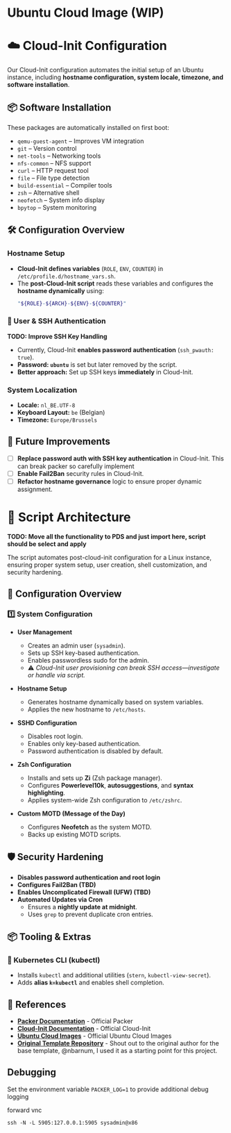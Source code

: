 # Ubuntu Cloud Image (WIP)

# ☁️ Cloud-Init Configuration

Our Cloud-Init configuration automates the initial setup of an Ubuntu instance, including **hostname configuration, system locale, timezone, and software installation**.

## 📦 Software Installation
These packages are automatically installed on first boot:

- `qemu-guest-agent` – Improves VM integration  
- `git` – Version control  
- `net-tools` – Networking tools
- `nfs-common` – NFS support
- `curl` – HTTP request tool  
- `file` – File type detection  
- `build-essential` – Compiler tools  
- `zsh` – Alternative shell  
- `neofetch` – System info display  
- `bpytop` – System monitoring  

## 🛠️ Configuration Overview
### Hostname Setup
- **Cloud-Init defines variables** (`ROLE`, `ENV`, `COUNTER`) in `/etc/profile.d/hostname_vars.sh`.  
- The **post-Cloud-Init script** reads these variables and configures the **hostname dynamically** using:  
  ```bash
  "${ROLE}-${ARCH}-${ENV}-${COUNTER}"
  ```

### 🚧 User & SSH Authentication
 **TODO: Improve SSH Key Handling**

- Currently, Cloud-Init **enables password authentication** (`ssh_pwauth: true`).  
- **Password: `ubuntu`** is set but later removed by the script.  
- **Better approach:** Set up SSH keys **immediately** in Cloud-Init.  

### **System Localization**
- **Locale:** `nl_BE.UTF-8`  
- **Keyboard Layout:** `be` (Belgian)  
- **Timezone:** `Europe/Brussels`

## 🚀 Future Improvements
- [ ] **Replace password auth with SSH key authentication** in Cloud-Init.  This can break packer so carefully implement
- [ ] **Enable Fail2Ban** security rules in Cloud-Init.  
- [ ] **Refactor hostname governance** logic to ensure proper dynamic assignment.

# 📜 Script Architecture

**TODO: Move all the functionality to PDS and just import here, script should be select and apply**

The script automates post-cloud-init configuration for a Linux instance, ensuring proper system setup, user creation, shell customization, and security hardening.

## 🔧 Configuration Overview
### 1️⃣ System Configuration
- **User Management**  
  - Creates an admin user (`sysadmin`).  
  - Sets up SSH key-based authentication.  
  - Enables passwordless sudo for the admin.  
  - ⚠️ *Cloud-Init user provisioning can break SSH access—investigate or handle via script.*  

- **Hostname Setup**  
  - Generates hostname dynamically based on system variables.  
  - Applies the new hostname to `/etc/hosts`.  

- **SSHD Configuration**  
  - Disables root login.  
  - Enables only key-based authentication.  
  - Password authentication is disabled by default.  

- **Zsh Configuration**  
  - Installs and sets up **Zi** (Zsh package manager).  
  - Configures **Powerlevel10k**, **autosuggestions**, and **syntax highlighting**.  
  - Applies system-wide Zsh configuration to `/etc/zshrc`.  

- **Custom MOTD (Message of the Day)**  
  - Configures **Neofetch** as the system MOTD.  
  - Backs up existing MOTD scripts.  

## 🛡️ Security Hardening
- **Disables password authentication and root login**  
- **Configures Fail2Ban (TBD)**
- **Enables Uncomplicated Firewall (UFW) (TBD)**
- **Automated Updates via Cron**  
  - Ensures a **nightly update at midnight**.  
  - Uses `grep` to prevent duplicate cron entries.  

## 📦 Tooling & Extras
### **🐳 Kubernetes CLI (kubectl)**
- Installs `kubectl` and additional utilities (`stern`, `kubectl-view-secret`).  
- Adds **alias `k=kubectl`** and enables shell completion.  

## 🔗 References
- **[Packer Documentation](https://www.packer.io/docs)** - Official Packer
- **[Cloud-Init Documentation](https://cloudinit.readthedocs.io/en/latest/)** - Official Cloud-Init
- **[Ubuntu Cloud Images](https://cloud-images.ubuntu.com/)** - Official Ubuntu Cloud Images
- **[Original Template Repository](https://github.com/nbarnum/packer-ubuntu-cloud-image/tree/main)** - Shout out to the original author for the base template, @nbarnum, I used it as a starting point for this project.

## Debugging

Set the environment variable `PACKER_LOG=1` to provide additional debug logging

forward vnc

```shell
ssh -N -L 5905:127.0.0.1:5905 sysadmin@x86
```

